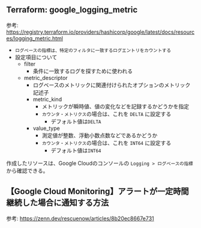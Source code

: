 ## Terraform: google_logging_metric

参考: https://registry.terraform.io/providers/hashicorp/google/latest/docs/resources/logging_metric.html

- `ログベースの指標は、特定のフィルタに一致するログエントリをカウントする`
- 設定項目について
  - filter
    - 条件に一致するログを探すために使われる
  - metric_descriptor
    - ログベースのメトリックに関連付けられたオプションのメトリック記述子
    - metric_kind
      - メトリックが瞬時値、値の変化などを記録するかどうかを指定
      - `カウンタ・メトリクス`の場合は、これを `DELTA` に設定する
        - デフォルト値は`DELTA`
    - value_type
      - 測定値が整数、浮動小数点数などであるかどうか
      - `カウンタ・メトリクス`の場合は、これを `INT64` に設定する
        - デフォルト値は`INT64`
      
作成したリソースは、Google Cloudのコンソールの `Logging > ログベースの指標`から確認できる。

## 【Google Cloud Monitoring】アラートが一定時間継続した場合に通知する方法

参考: https://zenn.dev/rescuenow/articles/8b20ec8667e731
